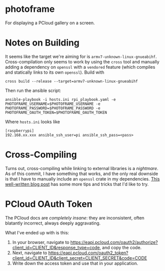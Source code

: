 # photoframe
For displaying a PCloud gallery on a screen.

# Notes on Building
It seems like the target we're aiming for is `armv7-unknown-linux-gnueabihf`. Cross-compilation only seems to work by using the `cross` tool and manually adding a dependency on `openssl` with a `vendored` feature (which compiles and statically links to its own `openssl`). Build with
```
cross build --release --target=armv7-unknown-linux-gnueabihf
```

Then run the ansible script:
```
ansible-playbook -i hosts.ini rpi_playbook.yaml -e PHOTOFRAME_USERNAME=$PHOTOFRAME_USERNAME -e PHOTOFRAME_PASSWORD=$PHOTOFRAME_PASSWORD -e PHOTOFRAME_OAUTH_TOKEN=$PHOTOFRAME_OAUTH_TOKEN
```
Where `hosts.ini` looks like
```
[raspberrypi]
192.168.xx.xxx ansible_ssh_user=pi ansible_ssh_pass=<pass>
```

# Cross-Compiling
Turns out, cross-compiling while linking to external libraries is a _nightmare_. As of this commit, I have something that works, and the only real downside is that I have to manually include an `openssl` crate in my dependencies. [This well-written blog post](https://capnfabs.net/posts/cross-compiling-rust-apps-raspberry-pi/) has some more tips and tricks that I'd like to try.

# PCloud OAuth Token
The PCloud docs are _completely insane_: they are inconsistent, often blatantly incorrect, always deeply aggravating.

What I've ended up with is this:
1. In your browser, navigate to https://eapi.pcloud.com/oauth2/authorize?client_id=CLIENT_ID&response_type=code, and copy the code.
2. Next, navigate to https://eapi.pcloud.com/oauth2_token?client_id=CLIENT_ID&client_secret=CLIENT_SECRET&code=CODE
3. Write down the access token and use that in your application.